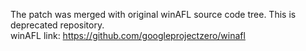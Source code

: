 The patch was merged with original winAFL source code tree. This is deprecated repository.  
winAFL link: https://github.com/googleprojectzero/winafl
